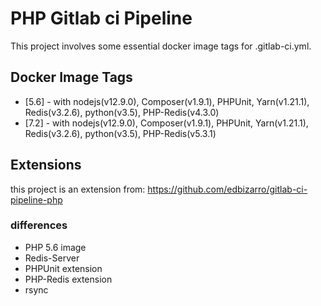 # PHP Gitlab ci Pipeline

This project involves some essential docker image tags for .gitlab-ci.yml.

## Docker Image Tags
* [5.6] - with nodejs(v12.9.0), Composer(v1.9.1), PHPUnit, Yarn(v1.21.1), Redis(v3.2.6), python(v3.5), PHP-Redis(v4.3.0)
* [7.2] - with nodejs(v12.9.0), Composer(v1.9.1), PHPUnit, Yarn(v1.21.1), Redis(v3.2.6), python(v3.5), PHP-Redis(v5.3.1)


## Extensions
this project is an extension from: https://github.com/edbizarro/gitlab-ci-pipeline-php

### differences
* PHP 5.6 image
* Redis-Server
* PHPUnit extension
* PHP-Redis extension
* rsync
